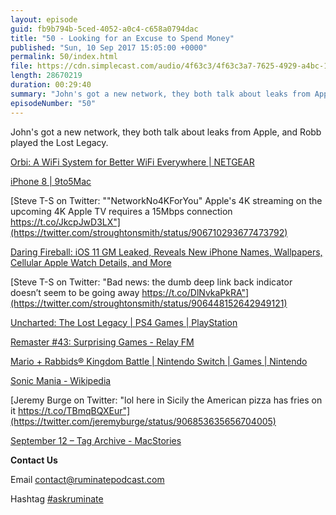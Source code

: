 ```yaml
---
layout: episode
guid: fb9b794b-5ced-4052-a0c4-c658a0794dac
title: "50 - Looking for an Excuse to Spend Money"
published: "Sun, 10 Sep 2017 15:05:00 +0000"
permalink: 50/index.html
file: https://cdn.simplecast.com/audio/4f63c3/4f63c3a7-7625-4929-a4bc-1ef4cdcbca06/e8da412f-2da2-4245-a2d6-2a68560d7341/2b31ea20_tc.mp3?aid=rss_feed&feed=7Rzwf7P6
length: 28670219
duration: 00:29:40
summary: "John's got a new network, they both talk about leaks from Apple, and Robb played the Lost Legacy."
episodeNumber: "50"
---
```


John's got a new network, they both talk about leaks from Apple, and Robb played the Lost Legacy.

[Orbi: A WiFi System for Better WiFi Everywhere | NETGEAR](http://www.netgear.co.uk/home/products/networking/orbi/default.aspx)

[iPhone 8 | 9to5Mac](https://9to5mac.com/guides/iphone-8/)

[Steve T-S on Twitter: ""NetworkNo4KForYou" Apple's 4K streaming on the upcoming 4K Apple TV requires a 15Mbps connection https://t.co/JkcpJwD3LX"](https://twitter.com/stroughtonsmith/status/906710293677473792)

[Daring Fireball: iOS 11 GM Leaked, Reveals New iPhone Names, Wallpapers, Cellular Apple Watch Details, and More](https://daringfireball.net/linked/2017/09/09/ios-11-gm)

[Steve T-S on Twitter: "Bad news: the dumb deep link back indicator doesn’t seem to be going away https://t.co/DlNvkaPkRA"](https://twitter.com/stroughtonsmith/status/906448152642949121)

[Uncharted: The Lost Legacy | PS4 Games | PlayStation](https://www.playstation.com/en-gb/games/uncharted-the-lost-legacy-ps4/)

[Remaster #43: Surprising Games - Relay FM](https://www.relay.fm/remaster/43)

[Mario + Rabbids® Kingdom Battle | Nintendo Switch | Games | Nintendo](https://www.nintendo.co.uk/Games/Nintendo-Switch/Mario-Rabbids-Kingdom-Battle-1233954.html)

[Sonic Mania - Wikipedia](https://en.wikipedia.org/wiki/Sonic_Mania)

[Jeremy Burge on Twitter: "lol here in Sicily the American pizza has fries on it https://t.co/TBmqBQXEur"](https://twitter.com/jeremyburge/status/906853635656704005)

[September 12 – Tag Archive - MacStories](https://www.macstories.net/tag/september-12/)

**Contact Us**

Email [contact@ruminatepodcast.com](mailto:contact@ruminatepodcast.com)

Hashtag [#askruminate](https://twitter.com/search?q=askruminate)
